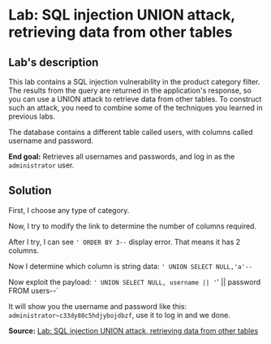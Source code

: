 # Lab: SQL injection UNION attack, retrieving data from other tables

## Lab's description

This lab contains a SQL injection vulnerability in the product category filter. The results from the query are returned in the application's response, so you can use a UNION attack to retrieve data from other tables. To construct such an attack, you need to combine some of the techniques you learned in previous labs.

The database contains a different table called users, with columns called username and password.

**End goal:** Retrieves all usernames and passwords, and log in as the `administrator` user.

## Solution

First, I choose any type of category.

Now, I try to modify the link to determine the number of columns required.

After I try, I can see `' ORDER BY 3--` display error. That means it has 2 columns.

Now I determine which column is string data: `' UNION SELECT NULL,'a'--`

Now exploit the payload: `' UNION SELECT NULL, username || '`' || password FROM users--`

It will show you the username and password like this: `administrator~c33dy80c5hdjybojdbzf`, use it to log in and we done.

**Source:** [Lab: SQL injection UNION attack, retrieving data from other tables](https://portswigger.net/web-security/learning-paths/sql-injection/sql-injection-using-a-sql-injection-union-attack-to-retrieve-interesting-data/sql-injection/union-attacks/lab-retrieve-data-from-other-tables)
